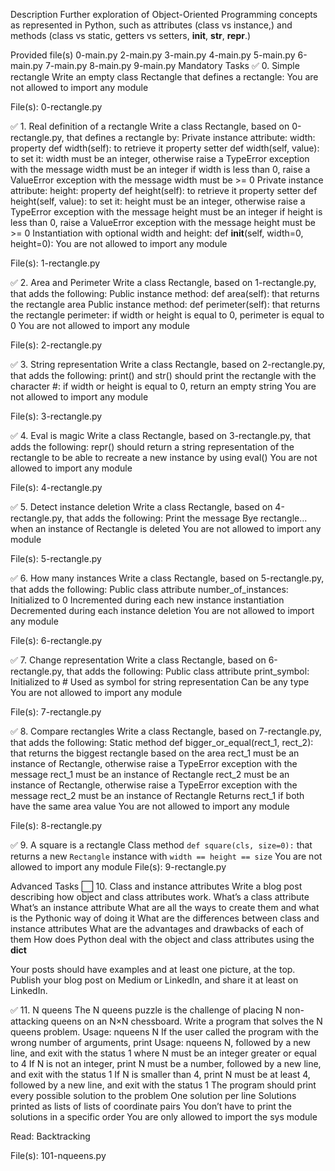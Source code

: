 Description
Further exploration of Object-Oriented Programming concepts as represented in Python, such as attributes (class vs instance,) and methods (class vs static, getters vs setters, __init__, __str__, __repr__.)

Provided file(s)
0-main.py 2-main.py 3-main.py 4-main.py 5-main.py 6-main.py 7-main.py 8-main.py 9-main.py
Mandatory Tasks
✅ 0. Simple rectangle
Write an empty class Rectangle that defines a rectangle: You are not allowed to import any module

File(s): 0-rectangle.py

✅ 1. Real definition of a rectangle
Write a class Rectangle, based on 0-rectangle.py, that defines a rectangle by: Private instance attribute: width: property def width(self): to retrieve it property setter def width(self, value): to set it: width must be an integer, otherwise raise a TypeError exception with the message width must be an integer if width is less than 0, raise a ValueError exception with the message width must be >= 0 Private instance attribute: height: property def height(self): to retrieve it property setter def height(self, value): to set it: height must be an integer, otherwise raise a TypeError exception with the message height must be an integer if height is less than 0, raise a ValueError exception with the message height must be >= 0 Instantiation with optional width and height: def __init__(self, width=0, height=0): You are not allowed to import any module

File(s): 1-rectangle.py

✅ 2. Area and Perimeter
Write a class Rectangle, based on 1-rectangle.py, that adds the following: Public instance method: def area(self): that returns the rectangle area Public instance method: def perimeter(self): that returns the rectangle perimeter: if width or height is equal to 0, perimeter is equal to 0 You are not allowed to import any module

File(s): 2-rectangle.py

✅ 3. String representation
Write a class Rectangle, based on 2-rectangle.py, that adds the following: print() and str() should print the rectangle with the character #: if width or height is equal to 0, return an empty string You are not allowed to import any module

File(s): 3-rectangle.py

✅ 4. Eval is magic
Write a class Rectangle, based on 3-rectangle.py, that adds the following: repr() should return a string representation of the rectangle to be able to recreate a new instance by using eval() You are not allowed to import any module

File(s): 4-rectangle.py

✅ 5. Detect instance deletion
Write a class Rectangle, based on 4-rectangle.py, that adds the following: Print the message Bye rectangle... when an instance of Rectangle is deleted You are not allowed to import any module

File(s): 5-rectangle.py

✅ 6. How many instances
Write a class Rectangle, based on 5-rectangle.py, that adds the following: Public class attribute number_of_instances: Initialized to 0 Incremented during each new instance instantiation Decremented during each instance deletion You are not allowed to import any module

File(s): 6-rectangle.py

✅ 7. Change representation
Write a class Rectangle, based on 6-rectangle.py, that adds the following: Public class attribute print_symbol: Initialized to # Used as symbol for string representation Can be any type You are not allowed to import any module

File(s): 7-rectangle.py

✅ 8. Compare rectangles
Write a class Rectangle, based on 7-rectangle.py, that adds the following: Static method def bigger_or_equal(rect_1, rect_2): that returns the biggest rectangle based on the area rect_1 must be an instance of Rectangle, otherwise raise a TypeError exception with the message rect_1 must be an instance of Rectangle rect_2 must be an instance of Rectangle, otherwise raise a TypeError exception with the message rect_2 must be an instance of Rectangle Returns rect_1 if both have the same area value You are not allowed to import any module

File(s): 8-rectangle.py

✅ 9. A square is a rectangle
Class method `def square(cls, size=0):` that returns a new `Rectangle` instance with `width == height == size`
You are not allowed to import any module
File(s): 9-rectangle.py

Advanced Tasks
⬜ 10. Class and instance attributes
Write a blog post describing how object and class attributes work. What’s a class attribute What’s an instance attribute What are all the ways to create them and what is the Pythonic way of doing it What are the differences between class and instance attributes What are the advantages and drawbacks of each of them How does Python deal with the object and class attributes using the __dict__

Your posts should have examples and at least one picture, at the top. Publish your blog post on Medium or LinkedIn, and share it at least on LinkedIn.

✅ 11. N queens
The N queens puzzle is the challenge of placing N non-attacking queens on an N×N chessboard. Write a program that solves the N queens problem. Usage: nqueens N If the user called the program with the wrong number of arguments, print Usage: nqueens N, followed by a new line, and exit with the status 1 where N must be an integer greater or equal to 4 If N is not an integer, print N must be a number, followed by a new line, and exit with the status 1 If N is smaller than 4, print N must be at least 4, followed by a new line, and exit with the status 1 The program should print every possible solution to the problem One solution per line Solutions printed as lists of lists of coordinate pairs You don’t have to print the solutions in a specific order You are only allowed to import the sys module

Read: Backtracking

File(s): 101-nqueens.py


